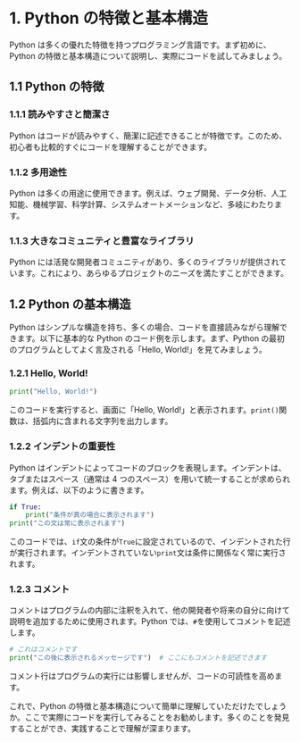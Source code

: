 # 1. Python の特徴と基本構造

Python は多くの優れた特徴を持つプログラミング言語です。まず初めに、Python の特徴と基本構造について説明し、実際にコードを試してみましょう。

## 1.1 Python の特徴

### 1.1.1 読みやすさと簡潔さ

Python はコードが読みやすく、簡潔に記述できることが特徴です。このため、初心者も比較的すぐにコードを理解することができます。

### 1.1.2 多用途性

Python は多くの用途に使用できます。例えば、ウェブ開発、データ分析、人工知能、機械学習、科学計算、システムオートメーションなど、多岐にわたります。

### 1.1.3 大きなコミュニティと豊富なライブラリ

Python には活発な開発者コミュニティがあり、多くのライブラリが提供されています。これにより、あらゆるプロジェクトのニーズを満たすことができます。

## 1.2 Python の基本構造

Python はシンプルな構造を持ち、多くの場合、コードを直接読みながら理解できます。以下に基本的な Python のコード例を示します。まず、Python の最初のプログラムとしてよく言及される「Hello, World!」を見てみましょう。

### 1.2.1 Hello, World!

```python
print("Hello, World!")
```

このコードを実行すると、画面に「Hello, World!」と表示されます。`print()`関数は、括弧内に含まれる文字列を出力します。

### 1.2.2 インデントの重要性

Python はインデントによってコードのブロックを表現します。インデントは、タブまたはスペース（通常は 4 つのスペース）を用いて統一することが求められます。例えば、以下のように書きます。

```python
if True:
    print("条件が真の場合に表示されます")
print("この文は常に表示されます")
```

このコードでは、`if`文の条件が`True`に設定されているので、インデントされた行が実行されます。インデントされていない`print`文は条件に関係なく常に実行されます。

### 1.2.3 コメント

コメントはプログラムの内部に注釈を入れて、他の開発者や将来の自分に向けて説明を追加するために使用されます。Python では、`#`を使用してコメントを記述します。

```python
# これはコメントです
print("この後に表示されるメッセージです")  # ここにもコメントを記述できます
```

コメント行はプログラムの実行には影響しませんが、コードの可読性を高めます。

これで、Python の特徴と基本構造について簡単に理解していただけたでしょうか。ここで実際にコードを実行してみることをお勧めします。多くのことを発見することができ、実践することで理解が深まります。
